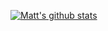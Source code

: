 <!-- ### Hi there 👋 -->

[![Matt's github stats](https://github-readme-stats.vercel.app/api?username=mattbev&count_private=true&show_icons=true&theme=)](http://mattbeveridge.com)

<!--
[![Top Langs](https://github-readme-stats.vercel.app/api/top-langs/?username=mattbev&layout=compact)](https://github.com/anuraghazra/github-readme-stats)
-->

<!--
**mattbev/mattbev** is a ✨ _special_ ✨ repository because its `README.md` (this file) appears on your GitHub profile.

Here are some ideas to get you started:

- 🔭 I’m currently working on ...
- 🌱 I’m currently learning ...
- 👯 I’m looking to collaborate on ...
- 🤔 I’m looking for help with ...
- 💬 Ask me about ...
- 📫 How to reach me: ...
- 😄 Pronouns: ...
- ⚡ Fun fact: ...
-->
